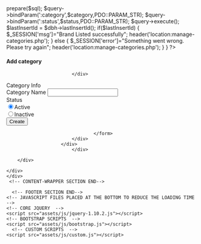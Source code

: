 <?php
session_start();
error_reporting(0);
include('includes/config.php');
if(strlen($_SESSION['alogin'])==0)
    {   
header('location:index.php');
}
else{ 

if(isset($_POST['create']))
{
$category=$_POST['category'];
$status=$_POST['status'];
$sql="INSERT INTO  tblcategory(CategoryName,Status) VALUES(:category,:status)";
$query = $dbh->prepare($sql);
$query->bindParam(':category',$category,PDO::PARAM_STR);
$query->bindParam(':status',$status,PDO::PARAM_STR);
$query->execute();
$lastInsertId = $dbh->lastInsertId();
if($lastInsertId)
{
$_SESSION['msg']="Brand Listed successfully";
header('location:manage-categories.php');
}
else 
{
$_SESSION['error']="Something went wrong. Please try again";
header('location:manage-categories.php');
}

}
?>
<!DOCTYPE html>
<html xmlns="http://www.w3.org/1999/xhtml">
<head>
    <meta charset="utf-8" />
    <meta name="viewport" content="width=device-width, initial-scale=1, maximum-scale=1" />
    <meta name="description" content="" />
    <meta name="author" content="" />
    <title>Online Library Management System | Add Categories</title>
    <!-- BOOTSTRAP CORE STYLE  -->
    <link href="assets/css/bootstrap.css" rel="stylesheet" />
    <!-- FONT AWESOME STYLE  -->
    <link href="assets/css/font-awesome.css" rel="stylesheet" />
    <!-- CUSTOM STYLE  -->
    <link href="assets/css/style.css" rel="stylesheet" />
    <!-- GOOGLE FONT -->
    <link href='http://fonts.googleapis.com/css?family=Open+Sans' rel='stylesheet' type='text/css' />

</head>
<body>
      <!------MENU SECTION START-->
<?php include('includes/header.php');?>
<!-- MENU SECTION END-->
    <div class="content-wra
    <div class="content-wrapper">
         <div class="container">
        <div class="row pad-botm">
            <div class="col-md-12">
                <h4 class="header-line">Add category</h4>
                
                            </div>

</div>
<div class="row">
<div class="col-md-6 col-sm-6 col-xs-12 col-md-offset-3"">
<div class="panel panel-info">
<div class="panel-heading">
Category Info
</div>
<div class="panel-body">
<form role="form" method="post">
<div class="form-group">
<label>Category Name</label>
<input class="form-control" type="text" name="category" autocomplete="off" required />
</div>
<div class="form-group">
<label>Status</label>
 <div class="radio">
<label>
<input type="radio" name="status" id="status" value="1" checked="checked">Active
</label>
</div>
<div class="radio">
<label>
<input type="radio" name="status" id="status" value="0">Inactive
</label>
</div>

</div>
<button type="submit" name="create" class="btn btn-info">Create </button>

                                    </form>
                            </div>
                        </div>
                            </div>

        </div>
   
    </div>
    </div>
     <!-- CONTENT-WRAPPER SECTION END-->
  <?php include('includes/footer.php');?>
      <!-- FOOTER SECTION END-->
    <!-- JAVASCRIPT FILES PLACED AT THE BOTTOM TO REDUCE THE LOADING TIME  -->
    <!-- CORE JQUERY  -->
    <script src="assets/js/jquery-1.10.2.js"></script>
    <!-- BOOTSTRAP SCRIPTS  -->
    <script src="assets/js/bootstrap.js"></script>
      <!-- CUSTOM SCRIPTS  -->
    <script src="assets/js/custom.js"></script>
</body>
</html>
<?php } ?>

